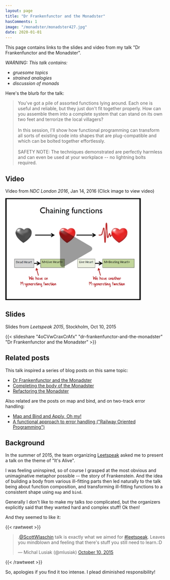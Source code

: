 ```yaml
---
layout: page
title: "Dr Frankenfunctor and the Monadster"
hasComments: 1
image: "/monadster/monadster427.jpg"
date: 2020-01-01
---
```


This page contains links to the slides and video from my talk "Dr Frankenfunctor and the Monadster".

*WARNING: This talk contains:*

* *gruesome topics*
* *strained analogies*
* *discussion of monads*

Here's the blurb for the talk:

> You've got a pile of assorted functions lying around. Each one is useful and reliable, but they just don't fit together properly.
> How can you assemble them into a complete system that can stand on its own two feet and terrorize the local villagers?\
> \
> In this session, I'll show how functional programming can transform all sorts of existing code into shapes that are plug-compatible and which can be bolted together effortlessly.\
> \
> SAFETY NOTE: The techniques demonstrated are perfectly harmless and can even be used at your workplace -- no lightning bolts required.

## Video

Video from *NDC London 2016*, Jan 14, 2016 (Click image to view video)

[![Video from NDC London 2016, Jan 14, 2016](monadster427.jpg)](https://goo.gl/8TwY8C)

## Slides

Slides from *Leetspeak 2015*, Stockholm, Oct 10, 2015

{{< slideshare "4oCVwCraxCrAfx" "dr-frankenfunctor-and-the-monadster" "Dr Frankenfunctor and the Monadster" >}}

## Related posts

This talk inspired a series of blog posts on this same topic:

* [Dr Frankenfunctor and the Monadster](/posts/monadster/)
* [Completing the body of the Monadster](/posts/monadster-2/)
* [Refactoring the Monadster](/posts/monadster-3/)

Also related are the posts on map and bind, and on two-track error handling:

* [Map and Bind and Apply, Oh my!](/series/map-and-bind-and-apply-oh-my.html)
* [A functional approach to error handling ("Railway Oriented Programming")](/rop/)

## Background

In the summer of 2015, the team organizing [Leetspeak](http://leetspeak.se/) asked me to present a talk on the theme of "It's Alive".

I was feeling uninspired, so of course I grasped at the most obvious and unimaginative metaphor possible -- the story of Frankenstein. And the idea of building
a body from various ill-fitting parts then led naturally to the talk being about function composition, and transforming ill-fitting functions to a consistent shape using `map` and `bind`.

Generally I don't like to make my talks *too* complicated, but the organizers explicitly said that they wanted hard and complex stuff! Ok then!

And they seemed to like it:

{{< rawtweet >}}

<blockquote class="twitter-tweet" data-partner="tweetdeck"><p lang="en" dir="ltr">.<a href="https://twitter.com/ScottWlaschin">@ScottWlaschin</a> talk is exactly what we aimed for <a href="https://twitter.com/hashtag/leetspeak?src=hash">#leetspeak</a>. Leaves you mindblown and feeling that there&#39;s stuff you still need to learn.:D</p>&mdash; Michal Lusiak (@mlusiak) <a href="https://twitter.com/mlusiak/status/652777865952526337">October 10, 2015</a></blockquote>
<script async src="//platform.twitter.com/widgets.js" charset="utf-8"></script>

{{< /rawtweet >}}

So, apologies if you find it too intense. I plead diminished responsibility!


